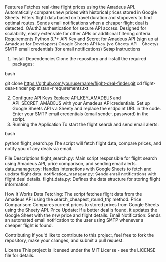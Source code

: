 Features
Fetches real-time flight prices using the Amadeus API.
Automatically compares new prices with historical prices stored in Google Sheets.
Filters flight data based on travel duration and stopovers to find optimal routes.
Sends email notifications when a cheaper flight deal is detected.
OAuth2 authentication for secure API access.
Designed for scalability, easily extensible for other APIs or additional filtering criteria.
Requirements
Python 3.7+
API Key and Secret for Amadeus API (sign up at Amadeus for Developers)
Google Sheets API key (via Sheety API - Sheety)
SMTP email credentials (for email notifications)
Setup Instructions
1. Install Dependencies
Clone the repository and install the required packages:

bash

git clone https://github.com/yourusername/flight-deal-finder.git
cd flight-deal-finder
pip install -r requirements.txt

2. Configure API Keys
Replace API_KEY_AMADEUS and API_SECRET_AMADEUS with your Amadeus API credentials.
Set up Google Sheets API via Sheety and replace the endpoint URL in the code.
Enter your SMTP email credentials (email sender, password) in the script.
3. Running the Application
To start the flight search and send email alerts:

bash

python flight_search.py
The script will fetch flight data, compare prices, and notify you of any deals via email.

File Descriptions
flight_search.py: Main script responsible for flight search using Amadeus API, price comparison, and sending email alerts.
data_manager.py: Handles interactions with Google Sheets to fetch and update flight data.
notification_manager.py: Sends email notifications with flight deal details.
flight_data.py: Defines the data structure for storing flight information.

How It Works
Data Fetching: The script fetches flight data from the Amadeus API using the search_cheapest_round_trip method.
Price Comparison: Compares current prices to stored prices from Google Sheets using the Sheety API.
Price Update: If a better deal is found, it updates the Google Sheet with the new price and flight details.
Email Notification: Sends an automated email notification to the user using SMTP whenever a cheaper flight is found.

Contributing
If you'd like to contribute to this project, feel free to fork the repository, make your changes, and submit a pull request.

License
This project is licensed under the MIT License - see the LICENSE file for details.
